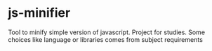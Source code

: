 # js-minifier
Tool to minify simple version of javascript. Project for studies. Some choices like language or libraries comes from subject requirements
